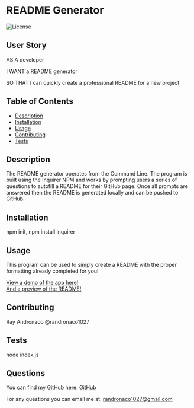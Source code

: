 # README Generator
![License](http://img.shields.io/badge/license-postgresql-green.svg)

## User Story
AS A developer

I WANT a README generator

SO THAT I can quickly create a professional README for a new project


## Table of Contents
- [Description](#description)
- [Installation](#installation)
- [Usage](#usage)
- [Contributing](#contributing)
- [Tests](#tests)

## Description
The README generator operates from the Command Line. The program is built using the Inquirer NPM and works by prompting users a series of questions to autofill a README for their GitHub page. Once all prompts are answered then the README is generated locally and can be pushed to GitHub.

## Installation
npm init, npm install inquirer

## Usage
This program can be used to simply create a README with the proper formatting already completed for you!

<a href="https://drive.google.com/file/d/1fwUH0hWD6ggLkbhbljqM7N0pr5f13LGc/view?usp=sharing"> View a demo of the app here! </a>
</br>
<a href="https://drive.google.com/file/d/12t1UUb5zda1LD2PkNsMjYaEZgeape-sn/view?usp=sharing"> And a preview of the README! </a>

## Contributing 
Ray Andronaco @randronaco1027

## Tests
node index.js

## Questions
You can find my GitHub here: <a href="https://github.com/randronaco1027" target="_blank">GitHub</a>

For any questions you can email me at: randronaco1027@gmail.com
